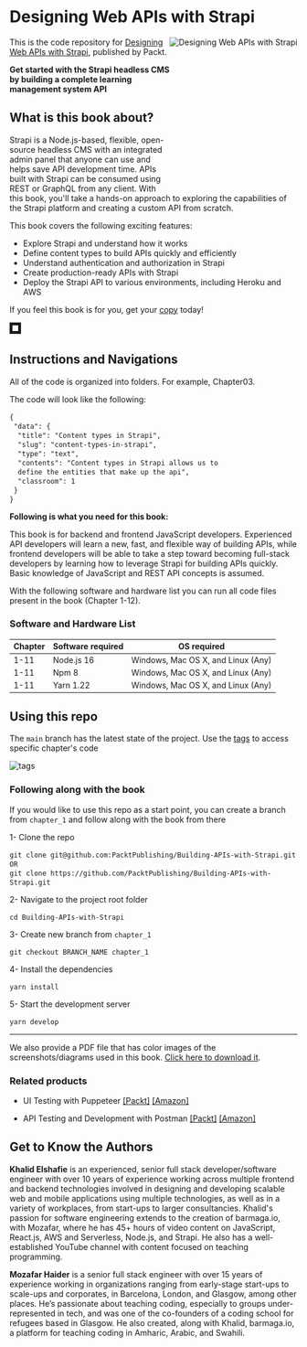 # Designing Web APIs with Strapi

<a href="https://www.packtpub.com/product/designing-web-apis-with-strapi/9781800560635?utm_source=github&utm_medium=repository&utm_campaign=9781800560635"><img src="https://static.packt-cdn.com/products/9781800560635/cover/smaller" alt="Designing Web APIs with Strapi" height="256px" align="right"></a>

This is the code repository for [Designing Web APIs with Strapi](https://www.packtpub.com/product/designing-web-apis-with-strapi/9781800560635?utm_source=github&utm_medium=repository&utm_campaign=9781800560635), published by Packt.

**Get started with the Strapi headless CMS by building a complete learning management system API**

## What is this book about?
Strapi is a Node.js-based, flexible, open-source headless CMS with an integrated admin panel that anyone can use and helps save API development time. APIs built with Strapi can be consumed using REST or GraphQL from any client. With this book, you'll take a hands-on approach to exploring the capabilities of the Strapi platform and creating a custom API from scratch.

This book covers the following exciting features:
* Explore Strapi and understand how it works
* Define content types to build APIs quickly and efficiently
* Understand authentication and authorization in Strapi
* Create production-ready APIs with Strapi
* Deploy the Strapi API to various environments, including Heroku and AWS

If you feel this book is for you, get your [copy](https://www.amazon.com/dp/180056063X) today!

<a href="https://www.packtpub.com/?utm_source=github&utm_medium=banner&utm_campaign=GitHubBanner"><img src="https://raw.githubusercontent.com/PacktPublishing/GitHub/master/GitHub.png" 
alt="https://www.packtpub.com/" border="5" /></a>


## Instructions and Navigations
All of the code is organized into folders. For example, Chapter03.

The code will look like the following:
```
{
 "data": {
  "title": "Content types in Strapi",
  "slug": "content-types-in-strapi",
  "type": "text",
  "contents": "Content types in Strapi allows us to
  define the entities that make up the api",
  "classroom": 1
 }
}
```

**Following is what you need for this book:**

This book is for backend and frontend JavaScript developers. Experienced API developers will learn a new, fast, and flexible way of building APIs, while frontend developers will be able to take a step toward becoming full-stack developers by learning how to leverage Strapi for building APIs quickly. Basic knowledge of JavaScript and REST API concepts is assumed.

With the following software and hardware list you can run all code files present in the book (Chapter 1-12).

### Software and Hardware List

| Chapter  | Software required                   | OS required                        |
| -------- | ------------------------------------| -----------------------------------|
| 1-11     | Node.js 16                          | Windows, Mac OS X, and Linux (Any) |
| 1-11     | Npm 8                               | Windows, Mac OS X, and Linux (Any) |
| 1-11     | Yarn 1.22                           | Windows, Mac OS X, and Linux (Any) |


## Using this repo

The `main` branch has the latest state of the project. Use the [tags](https://github.com/PacktPublishing/Building-APIs-with-Strapi/tags) to access specific chapter's code

<img width="1044" alt="tags" src="https://user-images.githubusercontent.com/3861725/147523326-1170e96c-832c-405a-ac9b-33bfed2bc1e1.png">

### Following along with the book

If you would like to use this repo as a start point, you can create a branch from `chapter_1` and follow along with the book from there

1- Clone the repo

```shell
git clone git@github.com:PacktPublishing/Building-APIs-with-Strapi.git
OR
git clone https://github.com/PacktPublishing/Building-APIs-with-Strapi.git
```

2- Navigate to the project root folder

```shell
cd Building-APIs-with-Strapi
```

3- Create new branch from `chapter_1`

```shell
git checkout BRANCH_NAME chapter_1
```

4- Install the dependencies

```shell
yarn install
```

5- Start the development server

```shell
yarn develop
```

<hr>

We also provide a PDF file that has color images of the screenshots/diagrams used in this book. [Click here to download it](https://static.packt-cdn.com/downloads/9781800560635_ColorImages.pdf).


### Related products <Other books you may enjoy>
* UI Testing with Puppeteer [[Packt]](https://www.packtpub.com/product/ui-testing-with-puppeteer/9781800206786?utm_source=github&utm_medium=repository&utm_campaign=9781800206786) [[Amazon]](https://www.amazon.com/dp/180020678X)

* API Testing and Development with Postman [[Packt]](https://www.packtpub.com/product/api-testing-and-development-with-postman/9781800569201?utm_source=github&utm_medium=repository&utm_campaign=9781800569201) [[Amazon]](https://www.amazon.com/dp/1800569203)

## Get to Know the Authors
**Khalid Elshafie**
is an experienced, senior full stack developer/software engineer with over 10 years of experience working across multiple frontend and backend technologies involved in designing and developing scalable web and mobile applications using multiple technologies, as well as in a variety of workplaces, from start-ups to larger consultancies. Khalid's passion for software engineering extends to the creation of barmaga.io, with Mozafar, where he has 45+ hours of video content on JavaScript, React.js, AWS and Serverless, Node.js, and Strapi. He also has a well-established YouTube channel with content focused on teaching programming. 

**Mozafar Haider**
is a senior full stack engineer with over 15 years of experience working in organizations ranging from early-stage start-ups to scale-ups and corporates, in Barcelona, London, and Glasgow, among other places. He’s passionate about teaching coding, especially to groups under-represented in tech, and was one of the co-founders of a coding school for refugees based in Glasgow. He also created, along with Khalid, barmaga.io, a platform for teaching coding in Amharic, Arabic, and Swahili.


